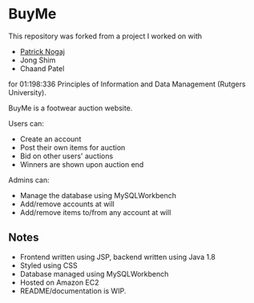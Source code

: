 # BuyMe
This repository was forked from a project I worked on with<br>
- <a href="https://www.github.com/patricknogaj">Patrick Nogaj</a><br>
- Jong Shim
- Chaand Patel

for 01:198:336 Principles of Information and Data Management (Rutgers University).

BuyMe is a footwear auction website. 

Users can:
- Create an account
- Post their own items for auction
- Bid on other users' auctions
- Winners are shown upon auction end

Admins can:
- Manage the database using MySQLWorkbench
- Add/remove accounts at will
- Add/remove items to/from any account at will

## Notes
- Frontend written using JSP, backend written using Java 1.8
- Styled using CSS
- Database managed using MySQLWorkbench
- Hosted on Amazon EC2
- README/documentation is WIP.

